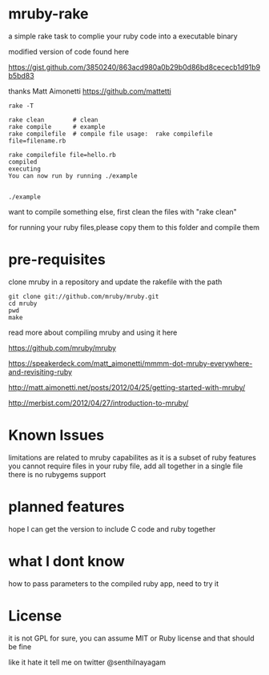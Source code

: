 mruby-rake
==========

a simple rake task to complie your ruby code into a executable binary


modified version of code found here

https://gist.github.com/3850240/863acd980a0b29b0d86bd8cececb1d91b9b5bd83

thanks Matt Aimonetti
https://github.com/mattetti




    rake -T

    rake clean        # clean
    rake compile      # example
    rake compilefile  # compile file usage:  rake compilefile file=filename.rb

    rake compilefile file=hello.rb 
    compiled
    executing
    You can now run by running ./example


    ./example


want to compile something else, first clean the files with "rake clean"

for running your ruby files,please copy them to this folder and compile them


 



pre-requisites
===============


clone mruby in a repository and update the rakefile with the path

    git clone git://github.com/mruby/mruby.git
    cd mruby
    pwd
    make

read more about compiling mruby and using it here

https://github.com/mruby/mruby

https://speakerdeck.com/matt_aimonetti/mmmm-dot-mruby-everywhere-and-revisiting-ruby

http://matt.aimonetti.net/posts/2012/04/25/getting-started-with-mruby/

http://merbist.com/2012/04/27/introduction-to-mruby/



Known Issues
============

limitations are related to mruby capabilites as it is a subset of ruby features
you cannot require files in your ruby file, add all together in a single file
there is no rubygems support



planned features
================

hope I can get the version to include C code and ruby together



what I dont know
================

how to pass parameters to the compiled ruby app, need to try it



License
========

it is not GPL for sure, you can assume MIT or Ruby license and that should be fine


like it hate it tell me on twitter @senthilnayagam

